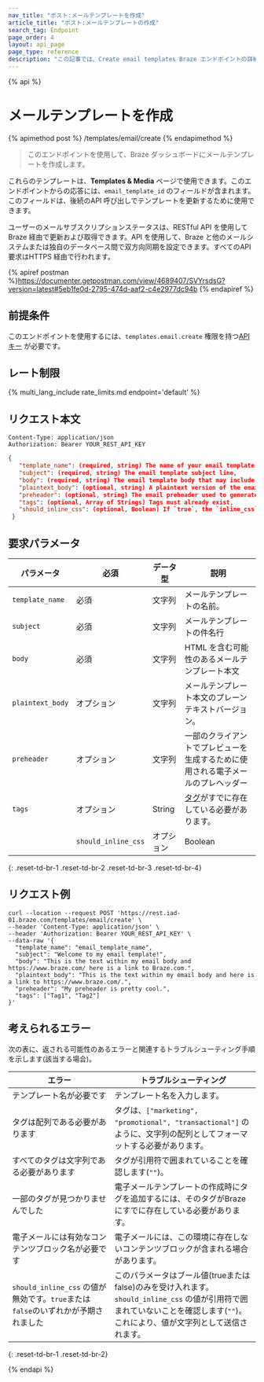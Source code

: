 ```yaml
---
nav_title: "ポスト:メールテンプレートを作成"
article_title: "ポスト:メールテンプレートの作成"
search_tag: Endpoint
page_order: 4
layout: api_page
page_type: reference
description: "この記事では、Create email templates Braze エンドポイントの詳細について説明します。"
---
```

{% api %}
# メールテンプレートを作成
{% apimethod post %}
/templates/email/create
{% endapimethod %}

> このエンドポイントを使用して、Braze ダッシュボードにメールテンプレートを作成します。 

これらのテンプレートは、**Templates & Media** ページで使用できます。このエンドポイントからの応答には、`email_template_id` のフィールドが含まれます。このフィールドは、後続のAPI 呼び出しでテンプレートを更新するために使用できます。

ユーザーのメールサブスクリプションステータスは、RESTful API を使用してBraze 経由で更新および取得できます。API を使用して、Braze と他のメールシステムまたは独自のデータベース間で双方向同期を設定できます。すべてのAPI 要求はHTTPS 経由で行われます。

{% apiref postman %}https://documenter.getpostman.com/view/4689407/SVYrsdsG?version=latest#5eb1fe0d-2795-474d-aaf2-c4e2977dc94b {% endapiref %}

## 前提条件
このエンドポイントを使用するには、`templates.email.create` 権限を持つ[API キー]({{site.baseurl}}/api/api_key/) が必要です。

## レート制限

{% multi_lang_include rate_limits.md endpoint='default' %}

## リクエスト本文

```
Content-Type: application/json
Authorization: Bearer YOUR_REST_API_KEY
```

```json
{
   "template_name": (required, string) The name of your email template,
   "subject": (required, string) The email template subject line,
   "body": (required, string) The email template body that may include HTML,
   "plaintext_body": (optional, string) A plaintext version of the email template body,
   "preheader": (optional, string) The email preheader used to generate previews in some clients,
   "tags": (optional, Array of Strings) Tags must already exist,
   "should_inline_css": (optional, Boolean) If `true`, the `inline_css` feature is used on this template.
 }
```

## 要求パラメータ

| パラメータ| 必須| データ型| 説明|
| --------- | ---------| --------- | ----------- |
|`template_name`|必須|文字列|メールテンプレートの名前。|
|`subject`|必須|文字列|メールテンプレートの件名行|
|`body`|必須|文字列|HTML を含む可能性のあるメールテンプレート本文|
|`plaintext_body`|オプション|文字列|メールテンプレート本文のプレーンテキストバージョン。|
|`preheader`|オプション|文字列|一部のクライアントでプレビューを生成するために使用される電子メールのプレヘッダー|
|`tags`|オプション|String|[タグ]({{site.baseurl}}/user_guide/administrative/app_settings/manage_app_group/tags/)がすでに存在している必要があります。|
||`should_inline_css`|オプション|Boolean|テンプレートごとの`inline_css` 機能を有効または無効にします。指定されていない場合、Braze はアプリグループのデフォルト設定を使用します。`true` または`false` のいずれかが予期されます。|
{: .reset-td-br-1 .reset-td-br-2 .reset-td-br-3  .reset-td-br-4}


## リクエスト例
```
curl --location --request POST 'https://rest.iad-01.braze.com/templates/email/create' \
--header 'Content-Type: application/json' \
--header 'Authorization: Bearer YOUR_REST_API_KEY' \
--data-raw '{
  "template_name": "email_template_name",
  "subject": "Welcome to my email template!",
  "body": "This is the text within my email body and https://www.braze.com/ here is a link to Braze.com.",
  "plaintext_body": "This is the text within my email body and here is a link to https://www.braze.com/.",
  "preheader": "My preheader is pretty cool.",
  "tags": ["Tag1", "Tag2"]
}'
```

## 考えられるエラー

次の表に、返される可能性のあるエラーと関連するトラブルシューティング手順を示します(該当する場合)。

| エラー| トラブルシューティング|
| --- | --- |
| テンプレート名が必要です|テンプレート名を入力します。|
| タグは配列である必要があります| タグは、`["marketing", "promotional", "transactional"]` のように、文字列の配列としてフォーマットする必要があります。|
| すべてのタグは文字列である必要があります| タグが引用符で囲まれていることを確認します(`""`)。|
| 一部のタグが見つかりませんでした| 電子メールテンプレートの作成時にタグを追加するには、そのタグがBraze にすでに存在している必要があります。|
| 電子メールには有効なコンテンツブロック名が必要です| 電子メールには、この環境に存在しないコンテンツブロックが含まれる場合があります。|
| `should_inline_css` の値が無効です。`true`または`false`のいずれかが予期されました|このパラメータはブール値(trueまたはfalse)のみを受け入れます。`should_inline_css` の値が引用符で囲まれていないことを確認します(`""`)。これにより、値が文字列として送信されます。|
{: .reset-td-br-1 .reset-td-br-2}

{% endapi %}
